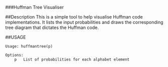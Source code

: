 ###Huffman Tree Visualiser

##Description
This is a simple tool to help visualise Huffman code implementations. It lists the input probabilities and 
draws the corresponding tree diagram that dictates the Huffman code.

##USAGE
```
Usage: huffmantree(p)

Options:
	p	List of probabilities for each alphabet element

```
